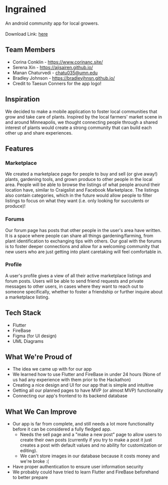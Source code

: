 # Ingrained
An android community app for local growers. \
\
Download Link: [here](https://drive.google.com/file/d/1VJvMDOYRDg-nA4VouAbEUmugK5enBaLD/view?usp=sharing)

## Team Members
- Corina Conklin - https://www.corinanc.site/
- Serena Xin - https://ajisairen.github.io/
- Manan Chaturvedi - chatu035@umn.edu
- Bradley Johnson - https://bradleyjhnsn.github.io/
- Credit to Taesun Conners for the app logo!

## Inspiration
We decided to make a mobile application to foster local communities that grow and take care of plants. Inspired by the local farmers' market scene in and around Minneapolis, we thought connecting people through a shared interest of plants would create a strong community that can build each other up and share experiences.

## Features
### Marketplace
We created a marketplace page for people to buy and sell (or give away!) plants, gardening tools, and grown produce to other people in the local area. People will be able to browse the listings of what people around their location have, similar to Craigslist and Facebook Marketplace. The listings also contain categories, which in the future would allow people to filter listings to focus on what they want (i.e. only looking for succulents or produce)!
### Forums
Our forum page has posts that other people in the user's area have written. It is a space where people can share all things gardening/farming, from plant identification to exchanging tips with others. Our goal with the forums is to foster deeper connections and allow for a welcoming community that new users who are just getting into plant caretaking will feel comfortable in. 
### Profile
A user's profile gives a view of all their active marketplace listings and forum posts. Users will be able to send friend requests and private messages to other users, in cases where they want to reach out to someone specifically, whether to foster a friendship or further inquire about a marketplace listing.

## Tech Stack
- Flutter
- FireBase
- Figma (for UI design)
- UML Diagrams

## What We're Proud of
- The idea we came up with for our app
- We learned how to use Flutter and FireBase in under 24 hours (None of us had any experience with them prior to the Hackathon)
- Creating a nice design and UI for our app that is simple and intuitive
- Getting all our planned pages to have MVP (or almost MVP) functionality
- Connecting our app's frontend to its backend database

## What We Can Improve
- Our app is far from complete, and still needs a lot more functionality before it can be considered a fully fledged app.
  - Needs the sell page and a "make a new post" page to allow users to create their own posts (currently if you try to make a post it just creates a post with default values and no ability for customization or editing). 
  - We can't store images in our database because it costs money and we're broke :(
- Have proper authentication to ensure user information security
- We probably could have tried to learn Flutter and FireBase beforehand to better prepare
